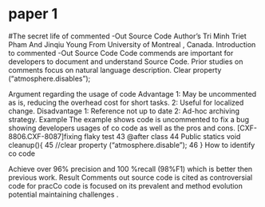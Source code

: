 # paper 1
#The secret life of commented -Out Source Code
Author’s
Tri Minh Triet Pham
And Jinqiu Young
From University of Montreal , Canada.
 Introduction to commented -Out Source Code
        Code commends are important for developers to document and understand Source Code.
Prior studies on comments focus on natural language description.
Clear property (“atmosphere.disables”);

Argument regarding the usage of code 
Advantage
1: May be uncommented as is, reducing the overhead cost for short tasks.
2: Useful for localized change.
Disadvantage
1: Reference not up to date 
2: Ad-hoc archiving strategy.
Example
The example shows code is uncommented to fix a bug showing developers usages of co code as well as the pros and cons.
[CXF- 8806.CXF-8087]fixing flaky test
43	@after class
44	Public statics void cleanup(){
45	//clear property (“atmosphere.disable”);
46	}
How to identify co code 



Achieve over 96% precision and 100 %recall (98%F1) which is better then previous work.
Result
Comments out source code is cited as controversial code for pracCo code is  focused on its prevalent and method evolution potential maintaining challenges .






